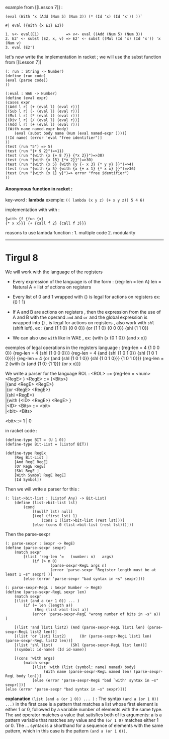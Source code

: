 
example from [[Lesson 7]]  :

```racket
(eval (With 'x (Add (Num 5) (Num 3)) (* (Id 'x) (Id 'x')) ))`

#| eval ({With {x E1} E2})

1. v<- eval(E1)            => v<- eval ((Add (Num 5) (Num 3))
2. E2' <- subst (E2, x, v) => E2' <- subst ((Mul (Id 'x) (Id 'x')) 'x (Num v)
3. eval (E2')
```


let's now write the implementation in racket ;
we will use the subst function from [[Lesson 7]] 

```racket
(: run : String -> Number)
(define (run code)
(eval (parse code))
))

(:eval : WAE -> Number)
(define (eval expr)
(cases expr
[(Add l r) (+ (eval l) (eval r))]
[(Sub l r) (- (eval l) (eval r))]
[(Mul l r) (* (eval l) (eval r))]
[(Div l r) (/ (eval l) (eval r))]
[(Add l r) (+ (eval l) (eval r))]
[(With name named-expr body)
	(eval (subst body name (Num (eval named-expr ))))]
[(Id name) (error 'eval "free identifier")]
))
(test (run "5") => 5)
(test (run "{+ 9 2}")=>11)
(test (run "{with {x {+ 8 7}} {*x 2}}")=>30)
(test (run "{with {x 15} {*x 2}}")=>30)
(test (run "{with {x 5} {with {y {- x 3} {* y y} }}")=>4)
(test (run "{with {x 5} {with {x {+ x 1} {* x x} }}")=>36)
(test (run "{with {x 1} y}")=> error "free identifier")
))
```

#### Anonymous function in racket :

key-word : **lambda**
exemple: 
`(( lambda (x y z) (+ x y z)) 5 4 6) `

implementation with with :
```racket
{with {f {fun {x}
{* x x}}} {+ {call f 2} {call f 3}}}
```


reasons to use lambda function :
	1. multiple code 
	2. modularity 


---
# Tirgul 8 

We will work with the language of the registers 
- Every expression of the language is of the form : {reg-len = len A}
	len = Natural 
	A = list of actions on registers 

- Every list of  0 and 1 wrapped with {} is legal for actions on registers  ex: {0 1 1}
- If A and B are actions on registers , then the expression  from the use of A and B with the operand `and` and `or` and the global expression is wrapped into {} , is legal for actions on registers  , also work with `shl` (shift left).
		ex :  	{and {1 1 0} {0 0 0}} {or {1 1 0} {0 0 0}} {shl {1 1 0}}

- We can also use `with` like in WAE , ex: {with {x {0 1 0}} {and x x}}

exemples of legal operations in the registers language :
{reg-len = 4 {1 0 0 0}}
{reg-len = 4 {shl {1 0 0 0}}}
{reg-len = 4 {and {shl {1 0 1 0}} {shl {1 0 1 0}}}}
{reg-len = 4 {or {and {shl {1 0 1 0}} {shl {1 0 1 0}}} {1 0 1 0}}}
{reg-len = 2 {with {x {and {1 0} {1 1}}} {or x x}}}


We write a parser for the language ROL :
\<ROL> ::= {reg-len = \<num> \<RegE> }
\<RegE> ::=
			{\<Bits>}       
                     |{and \<RegE> \<RegE>}        
					   |{or \<RegE> \<RegE>}        
	                 |{shl \<RegE>}        
	                 |{with {\<ID> \<RegE>} \<RegE> }          
	                 |\<ID> 
 \<Bits> ::= \<bit>         
                        |\<bit>  \<Bits>

 \<bit>::= 1 | 0  

in racket code : 
```
(define-type BIT = (U 1 0))
(define-type Bit-List = (Listof BIT))

(define-type RegEx
	[Reg Bit-List ]
	[And RegE RegE]
	[Or RegE RegE]
	[Shl RegE ]
	[With Symbol RegE RegE]
	[Id Symbol])
```

Then we will write a parser for this : 
```racket
(: list->bit-list : (Listof Any) -> Bit-List)
	(define (list->bit-list lst)
		(cond 
			[(null? lst) null]
			[(eq? (first lst) 1)
				(cons 1 (list->bit-list (rest lst)))]
			[else (cons 0 (list->bit-list (rest lst)))]))
```

Then the parse-sexpr
```
(: parse-sexpr : Sexpr -> RegE)
(define (parse-sexpr sexpr)
	(match sexpr
		[(list 'reg-len ‘=   (number: n)   args)
 			(if (> n 0)
       				(parse-sexpr-RegL args n)
    				(error 'parse-sexpr "Register length must be at least 1 ~s" sexpr) )]
		[else (error 'parse-sexpr "bad syntax in ~s" sexpr)]))
```

```racket
(: parse-sexpr-RegL : Sexpr Number -> RegE)
(define (parse-sexpr-RegL sexpr len)
	(match sexpr
	[(list (and a (or 1 0)) ... ) 
		(if (= len (length a))
			 (Reg (list->bit-list a))
		 	(error 'parse-sexpr-RegE "wrong number of bits in ~s" a)) ]
	
	[(list 'and list1 list2) (And (parse-sexpr-RegL list1 len) (parse-sexpr-RegL list2 len))]
	[(list 'or list1 list2) 	 (Or (parse-sexpr-RegL list1 len) (parse-sexpr-RegL list2 len))]
	[(list 'shl list)		 (Shl (parse-sexpr-RegL list len))]
	[(symbol: id-name) (Id id-name)]  
 
	[(cons 'with args)
	 	(match sexpr
     		[(list 'with (list (symbol: name) named) body)
     			 (With name (parse-sexpr-RegL named len) (parse-sexpr-RegL body len))]
   	        [else (error 'parse-sexpr-RegE "bad `with' syntax in ~s" sexpr)])]
[else (error 'parse-sexpr "bad syntax in ~s" sexpr)]))

```

**explanation**  `(list (and a (or 1 0)) ... )` : 
The syntax `(and a (or 1 0)) ...)` in the first case is a pattern that matches a list whose first element is either 1 or 0, followed by a variable number of elements with the same type. The `and` operator matches a value that satisfies both of its arguments: a is a pattern variable that matches any value and the `(or 1 0)` matches either 1 or 0. The ... syntax is a shorthand for a sequence of elements with the same pattern, which in this case is the pattern `(and a (or 1 0))`.